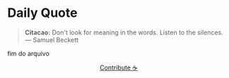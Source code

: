 # Daily Quote

> **Citacao:** Don't look for meaning in the words. Listen to the silences. — Samuel Beckett

fim do arquivo

<watermark-footer>
<p align="center">
  <a href="https://github.com/ruisuan/ruisuan/blob/main/contribute.md">Contribute ☕</a>
</p>
</watermark-footer>
